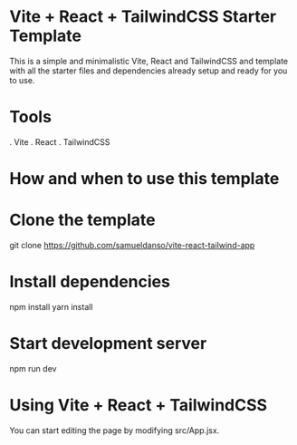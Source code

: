 # Vite + React + TailwindCSS Starter Template

This is a simple and minimalistic Vite, React and TailwindCSS and template with all the starter files and dependencies already setup and ready for you to use.
# Tools

. Vite
. React
. TailwindCSS  

# How and when to use this template
# Clone the template
git clone https://github.com/samueldanso/vite-react-tailwind-app

# Install dependencies
npm install 
yarn install
# Start development server
npm run dev

# Using Vite + React + TailwindCSS
You can start editing the page by modifying src/App.jsx.
